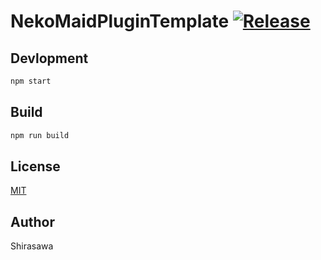 # NekoMaidPluginTemplate [![Release](https://github.com/neko-craft/NekoMaidPluginTemplate/actions/workflows/release.yml/badge.svg)](https://github.com/neko-craft/NekoMaidPluginTemplate/actions/workflows/release.yml)

## Devlopment

```bash
npm start
```

## Build

```bash
npm run build
```

## License

[MIT](./LICENSE)

## Author

Shirasawa
